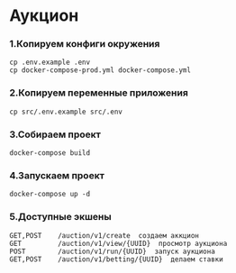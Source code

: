 # Аукцион

### 1.Копируем конфиги окружения

```
cp .env.example .env
cp docker-compose-prod.yml docker-compose.yml
```

### 2.Копируем переменные приложения

```
cp src/.env.example src/.env
```

### 3.Собираем проект

```
docker-compose build
```

### 4.Запускаем проект

```
docker-compose up -d
```

### 5.Доступные экшены

```
GET,POST    /auction/v1/create  создаем аккцион
GET         /auction/v1/view/{UUID}  просмотр аукциона
POST        /auction/v1/run/{UUID}  запуск аукциона
GET,POST    /auction/v1/betting/{UUID}  делаем ставки
```


